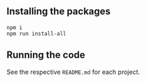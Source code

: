 ## Installing the packages

```
npm i
npm run install-all
```

## Running the code

See the respective `README.md` for each project.
